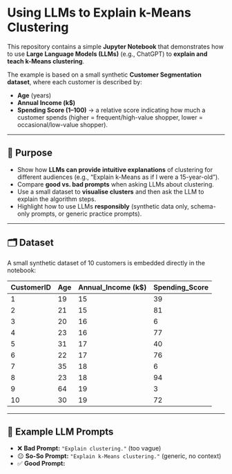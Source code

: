 # Using LLMs to Explain k-Means Clustering

This repository contains a simple **Jupyter Notebook** that demonstrates how to use **Large Language Models (LLMs)** (e.g., ChatGPT) to **explain and teach k-Means clustering**.  

The example is based on a small synthetic **Customer Segmentation dataset**, where each customer is described by:

- **Age** (years)  
- **Annual Income (k$)**  
- **Spending Score (1–100)** → a relative score indicating how much a customer spends (higher = frequent/high-value shopper, lower = occasional/low-value shopper).  

---

## 🎯 Purpose

- Show how **LLMs can provide intuitive explanations** of clustering for different audiences (e.g., “Explain k-Means as if I were a 15-year-old”).  
- Compare **good vs. bad prompts** when asking LLMs about clustering.  
- Use a small dataset to **visualise clusters** and then ask the LLM to explain the algorithm steps.  
- Highlight how to use LLMs **responsibly** (synthetic data only, schema-only prompts, or generic practice prompts).  

---

## 🗂️ Dataset

A small synthetic dataset of 10 customers is embedded directly in the notebook:  

| CustomerID | Age | Annual_Income (k$) | Spending_Score |
|------------|-----|---------------------|----------------|
| 1          | 19  | 15                  | 39             |
| 2          | 21  | 15                  | 81             |
| 3          | 20  | 16                  | 6              |
| 4          | 23  | 16                  | 77             |
| 5          | 31  | 17                  | 40             |
| 6          | 22  | 17                  | 76             |
| 7          | 35  | 18                  | 6              |
| 8          | 23  | 18                  | 94             |
| 9          | 64  | 19                  | 3              |
| 10         | 30  | 19                  | 72             |

---

## 🏫 Example LLM Prompts

- ❌ **Bad Prompt:** `"Explain clustering."` (too vague)  
- 😐 **So-So Prompt:** `"Explain k-Means clustering."` (generic, no context)  
- ✅ **Good Prompt:**  
